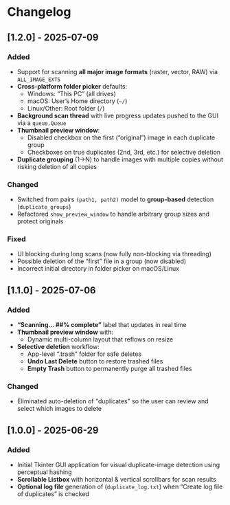 # Changelog



## [1.2.0] - 2025-07-09

### Added
- Support for scanning **all major image formats** (raster, vector, RAW) via `ALL_IMAGE_EXTS`
- **Cross-platform folder picker** defaults:
  - Windows: “This PC” (all drives)
  - macOS: User’s Home directory (`~/`)
  - Linux/Other: Root folder (`/`)
- **Background scan thread** with live progress updates pushed to the GUI via a `queue.Queue`
- **Thumbnail preview window**:
  - Disabled checkbox on the first (“original”) image in each duplicate group
  - Checkboxes on true duplicates (2nd, 3rd, etc.) for selective deletion
- **Duplicate grouping** (1->N) to handle images with multiple copies without risking deletion of all copies

### Changed
- Switched from pairs `(path1, path2)` model to **group-based** detection (`duplicate_groups`)
- Refactored `show_preview_window` to handle arbitrary group sizes and protect originals

### Fixed
- UI blocking during long scans (now fully non-blocking via threading)
- Possible deletion of the “first” file in a group (now disabled)
- Incorrect initial directory in folder picker on macOS/Linux



## [1.1.0] - 2025-07-06

### Added
- **“Scanning… ##% complete”** label that updates in real time
- **Thumbnail preview window** with:
  - Dynamic multi-column layout that reflows on resize
- **Selective deletion** workflow:
  - App-level “.trash” folder for safe deletes
  - **Undo Last Delete** button to restore trashed files
  - **Empty Trash** button to permanently purge all trashed files

### Changed
- Eliminated auto-deletion of "duplicates" so the user can review and select which images to delete



## [1.0.0] - 2025-06-29

### Added
- Initial Tkinter GUI application for visual duplicate-image detection using perceptual hashing
- **Scrollable Listbox** with horizontal & vertical scrollbars for scan results
- **Optional log file** generation of (`duplicate_log.txt`) when “Create log file of duplicates” is checked
